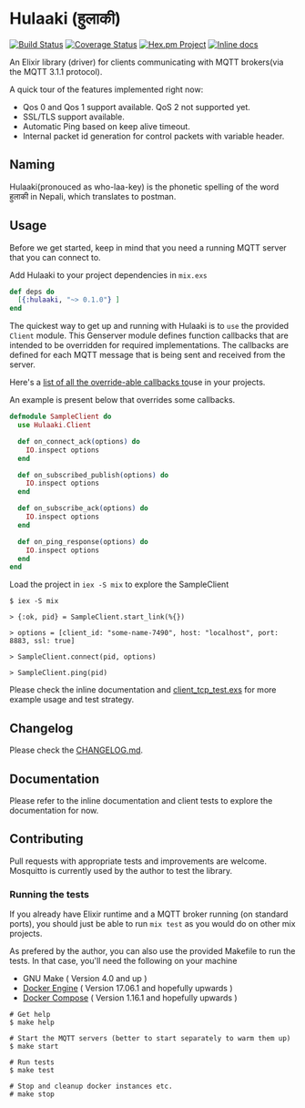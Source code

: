 # Hulaaki (हुलाकी)

[![Build Status](https://travis-ci.org/suvash/hulaaki.svg?branch=master)](https://travis-ci.org/suvash/hulaaki?branch=master)
[![Coverage Status](https://coveralls.io/repos/suvash/hulaaki/badge.svg?branch=master)](https://coveralls.io/r/suvash/hulaaki?branch=master)
[![Hex.pm Project](https://img.shields.io/hexpm/v/hulaaki.svg)](https://hex.pm/packages/hulaaki)
[![Inline docs](http://inch-ci.org/github/suvash/hulaaki.svg?branch=master)](http://inch-ci.org/github/suvash/hulaaki?branch=master)

An Elixir library (driver) for clients communicating with MQTT
brokers(via the MQTT 3.1.1 protocol).

A quick tour of the features implemented right now:
- Qos 0 and Qos 1 support available. QoS 2 not supported yet.
- SSL/TLS support available.
- Automatic Ping based on keep alive timeout.
- Internal packet id generation for control packets with variable header.

## Naming

Hulaaki(pronouced as who-laa-key) is the phonetic spelling of the word
हुलाकी in Nepali, which translates to postman.

## Usage

Before we get started, keep in mind that you need a running MQTT
server that you can connect to.

Add Hulaaki to your project dependencies in `mix.exs`

```elixir
def deps do
  [{:hulaaki, "~> 0.1.0"} ]
end
```

The quickest way to get up and running with Hulaaki is to `use` the
provided `Client` module. This Genserver module defines function
callbacks that are intended to be overridden for required
implementations. The callbacks are defined for each MQTT message that
is being sent and received from the server.

Here's a [list of all the override-able callbacks to](lib/hulaaki/client.ex#L292-L318)use in your projects.

An example is present below that overrides some callbacks.

```elixir
defmodule SampleClient do
  use Hulaaki.Client

  def on_connect_ack(options) do
    IO.inspect options
  end

  def on_subscribed_publish(options) do
    IO.inspect options
  end

  def on_subscribe_ack(options) do
    IO.inspect options
  end

  def on_ping_response(options) do
    IO.inspect options
  end
end
```

Load the project in `iex -S mix` to explore the SampleClient

```
$ iex -S mix

> {:ok, pid} = SampleClient.start_link(%{})

> options = [client_id: "some-name-7490", host: "localhost", port: 8883, ssl: true]

> SampleClient.connect(pid, options)

> SampleClient.ping(pid)

```

Please check the inline documentation
and [client_tcp_test.exs](test/hulaaki/client_tcp_test.exs) for more example
usage and test strategy.

## Changelog

Please check the [CHANGELOG.md](https://github.com/suvash/hulaaki/blob/master/CHANGELOG.md).

## Documentation

Please refer to the inline documentation and client tests to explore
the documentation for now.

## Contributing

Pull requests with appropriate tests and improvements are welcome.
Mosquitto is currently used by the author to test the library.

### Running the tests

If you already have Elixir runtime and a MQTT broker running (on
standard ports), you should just be able to run `mix test` as you
would do on other mix projects.

As prefered by the author, you can also use the provided Makefile to
run the tests. In that case, you'll need the following on your machine
- GNU Make ( Version 4.0 and up )
- [Docker Engine](https://docs.docker.com/engine/installation/) ( Version 17.06.1 and hopefully upwards )
- [Docker Compose](https://github.com/docker/compose/releases) ( Version 1.16.1 and hopefully upwards )

```
# Get help
$ make help

# Start the MQTT servers (better to start separately to warm them up)
$ make start

# Run tests
$ make test

# Stop and cleanup docker instances etc.
# make stop
```
